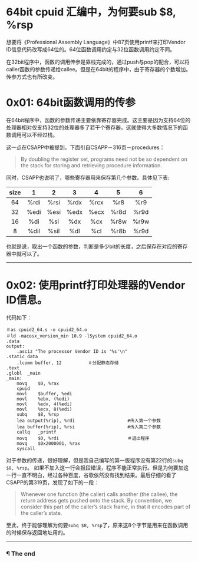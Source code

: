 # 64bit cpuid 汇编中，为何要sub $8, %rsp

想要将《Professional Assembly Language》中87页使用printf来打印Vendor ID信息代码改写成64位的。64位函数调用约定与32位函数调用约定不同。

在32bit程序中，函数的调用传参是靠栈完成的，通过push与pop的配合，可以将caller函数的参数传递给callee。但是在64bit的程序中，由于寄存器的个数增加。传参方式也有所改变。

# 0x01: 64bit函数调用的传参
在64bit程序中，函数的参数传递主要依靠寄存器完成。这主要是因为支持64位的处理器相对仅支持32位的处理器多了若干个寄存器。这就使得大多数情况下的函数调用可以不经过栈。

这一点在CSAPP中被提到。下面引自CSAPP－316页－procedures：

> By doubling the register set, programs need not be so dependent on the stack for storing and retrieving procedure information.

同时，CSAPP也说明了，哪些寄存器用来保存第几个参数。具体见下表:

<table>
<thead>
<tr>
<th style="text-align: center">size</th>
<th style="text-align: center">1</th>
<th style="text-align: center">2</th>
<th style="text-align: center">3</th>
<th style="text-align: center">4</th>
<th style="text-align: center">5</th>
<th style="text-align: center">6</th>
</tr>
</thead>
<tbody>
<tr>
<td style="text-align: center">64</td>
<td style="text-align: center">%rdi</td>
<td style="text-align: center">%rsi</td>
<td style="text-align: center">%rdx</td>
<td style="text-align: center">%rcx</td>
<td style="text-align: center">%r8</td>
<td style="text-align: center">%r9</td>
</tr>
<tr>
<td style="text-align: center">32</td>
<td style="text-align: center">%edi</td>
<td style="text-align: center">%esi</td>
<td style="text-align: center">%edx</td>
<td style="text-align: center">%ecx</td>
<td style="text-align: center">%r8d</td>
<td style="text-align: center">%r9d</td>
</tr>
<tr>
<td style="text-align: center">16</td>
<td style="text-align: center">%di</td>
<td style="text-align: center">%si</td>
<td style="text-align: center">%dx</td>
<td style="text-align: center">%cx</td>
<td style="text-align: center">%r8w</td>
<td style="text-align: center">%r9w</td>
</tr>
<tr>
<td style="text-align: center">8</td>
<td style="text-align: center">%dil</td>
<td style="text-align: center">%sil</td>
<td style="text-align: center">%dl</td>
<td style="text-align: center">%cl</td>
<td style="text-align: center">%r8b</td>
<td style="text-align: center">%r9d</td>
</tr>
</tbody>
</table>

也就是说，取出一个函数的参数，判断是多少bit的长度，之后保存在对应的寄存器中就可以了。

---

# 0x02: 使用printf打印处理器的Vendor ID信息。
代码如下：

```language-c line-numbers
＃as cpuid2_64.s -o cpuid2_64.o
＃ld -macosx_version_min 10.9 -lSystem cpuid2_64.o
.data
output:
    .asciz "The processor Vendor ID is '%s'\n"
.static_data
    .lcomm buffer, 12          ＃分配静态存储
.text
.globl  _main
_main:
    movq    $0, %rax
    cpuid
    movl    $buffer, %edi
    movl    %ebx, (%edi)
    movl    %edx, 4(%edi)
    movl    %ecx, 8(%edi)
    subq    $8, %rsp
    lea output(%rip), %rdi                    #传入第一个参数
    lea buffer(%rip), %rsi                    #传入第二个参数
    callq   _printf
    movq    $0, %rdi                          ＃退出程序
    movq    $0x2000001, %rax
    syscall
```

对于参数的传递，很好理解，但是我自己编写的第一版程序没有第22行的`subq $8, %rsp`。
如果不加入这一行会报段错误，程序不能正常执行。但是为何要加这一行一直不明白，经过各种百度，谷歌依然没有找到结果。最后仔细的看了CSAPP的第319页，发现了如下的一段：

> Whenever one function (the caller) calls another (the callee), the return address gets pushed onto the stack. By convention, we consider this part of the caller’s stack frame, in that it encodes part of the caller’s state.

至此，终于能够理解为何要`subq $8, %rsp`了，原来这8个字节是用来在函数调用的时候保存返回地址用的。

---

### ¶ The end
